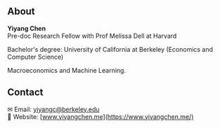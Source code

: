 ## About
**Yiyang Chen**  
Pre-doc Research Fellow with Prof Melissa Dell at Harvard

Bachelor's degree: University of California at Berkeley (Economics and Computer Science)

Macroeconomics and Machine Learning. 
  
## Contact 
✉ Email: yiyangc@berkeley.edu  
🔗 Website: [www.yiyangchen.me](https://www.yiyangchen.me/)

<!---
oooyiyangc/oooyiyangc is a ✨ special ✨ repository because its `README.md` (this file) appears on your GitHub profile.
You can click the Preview link to take a look at your changes.
--->
